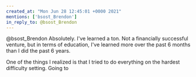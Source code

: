 ```yaml
---
created_at: "Mon Jun 28 12:45:01 +0000 2021"
mentions: ['bsost_Brendon']
in_reply_to: @bsost_Brendon
---
```


@bsost_Brendon Absolutely. I've learned a ton. Not a financially successful venture, but in terms of education, I've learned more over the past 6 months than I did the past 6 years. 

One of the things I realized is that I tried to do everything on the hardest difficulty setting. Going to